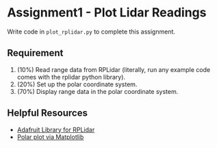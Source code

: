 # Assignment1 - Plot Lidar Readings
Write code in `plot_rplidar.py` to complete this assignment.

## Requirement
1. (10%) Read range data from RPLidar (literally, run any example code comes with the rplidar python library).
2. (20%) Set up the polar coordinate system.
3. (70%) Display range data in the polar coordinate system. 

## Helpful Resources
- [Adafruit Library for RPLidar](https://github.com/adafruit/Adafruit_CircuitPython_rplidar)
- [Polar plot via Matplotlib](https://matplotlib.org/stable/gallery/pie_and_polar_charts/polar_demo.html)
